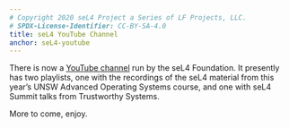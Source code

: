 ```yaml
---
# Copyright 2020 seL4 Project a Series of LF Projects, LLC.
# SPDX-License-Identifier: CC-BY-SA-4.0
title: seL4 YouTube Channel
anchor: seL4-youtube
---
```


There is now a [YouTube channel](https://www.youtube.com/@seL4) run by the seL4
Foundation. It presently has two playlists, one with the recordings of the seL4
material from this year’s UNSW Advanced Operating Systems course, and one with
seL4 Summit talks from Trustworthy Systems.

More to come, enjoy.

